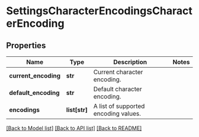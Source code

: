 # SettingsCharacterEncodingsCharacterEncoding

## Properties
Name | Type | Description | Notes
------------ | ------------- | ------------- | -------------
**current_encoding** | **str** | Current character encoding. | 
**default_encoding** | **str** | Default character encoding. | 
**encodings** | **list[str]** | A list of supported encoding values. | 

[[Back to Model list]](../README.md#documentation-for-models) [[Back to API list]](../README.md#documentation-for-api-endpoints) [[Back to README]](../README.md)


